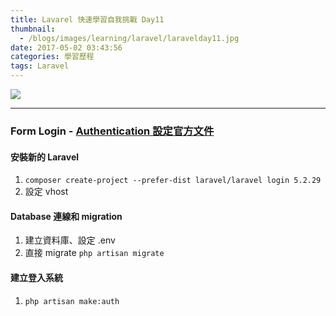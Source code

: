 ```yaml
---
title: Lavarel 快速學習自我挑戰 Day11
thumbnail:
  - /blogs/images/learning/laravel/laravelday11.jpg
date: 2017-05-02 03:43:56
categories: 學習歷程
tags: Laravel
---
```

<img src="/blogs/images/learning/laravel/laravelday11.jpg">

***
### Form Login - [Authentication 設定官方文件](https://laravel.com/docs/5.2/authentication)
#### 安裝新的 Laravel
1. `composer create-project --prefer-dist laravel/laravel login 5.2.29`
2. 設定 vhost
#### Database 連線和 migration
1. 建立資料庫、設定 .env
2. 直接 migrate `php artisan migrate`
#### 建立登入系統
1. `php artisan make:auth`
#### 